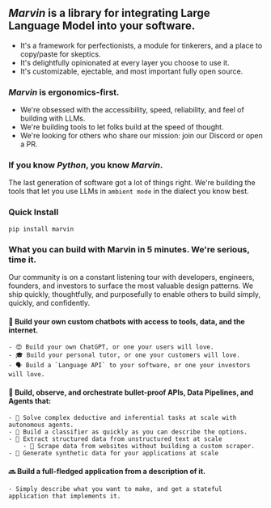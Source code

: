 ## *Marvin* is a library for integrating Large Language Model into your software. 
- It's a framework for perfectionists, a module for tinkerers, and a place to copy/paste for skeptics.
- It's delightfully opinionated at every layer you choose to use it. 
- It's customizable, ejectable, and most important fully open source.

### *Marvin* is ergonomics-first.
- We're obsessed with the accessibility, speed, reliability, and feel of building with LLMs. 
- We're building tools to let folks build at the speed of thought.
- We're looking for others who share our mission: join our Discord or open a PR. 

### If you know *Python*, you know *Marvin*. 
The last generation of software got a lot of things right. We're building the tools that let you use LLMs in `ambient mode` in the dialect you know best. 

### Quick Install
`pip install marvin`

### What you can build with Marvin in 5 minutes. We're serious, time it.
Our community is on a constant listening tour with developers, engineers, founders, and investors to surface the most valuable design patterns. We ship quickly, thoughtfully, and purposefully to enable others to build simply, quickly, and confidently. 

#### 🤖 Build your own custom chatbots with access to tools, data, and the internet.
    - 😍 Build your own ChatGPT, or one your users will love.
    - 🎓 Build your personal tutor, or one your customers will love.
    - 🗣️ Build a `Language API` to your software, or one your investors will love.
    
#### :muscle: Build, observe, and orchestrate bullet-proof APIs, Data Pipelines, and Agents that:
    - 🫡 Solve complex deductive and inferential tasks at scale with autonomous agents. 
    - 🔘 Build a classifier as quickly as you can describe the options.
    - 🧩 Extract structured data from unstructured text at scale
        - 🔎 Scrape data from websites without building a custom scraper.
    - 🧪 Generate synthetic data for your applications at scale
    
#### 🔜 Build a full-fledged application from a description of it.
    - Simply describe what you want to make, and get a stateful application that implements it.